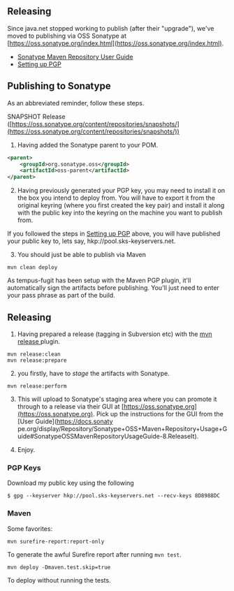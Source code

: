 
## Releasing

Since java.net stopped working to publish (after their "upgrade"), we've moved to publishing via OSS Sonatype at [https://oss.sonatype.org/index.html](https://oss.sonatype.org/index.html).

  * [Sonatype Maven Repository User Guide](https://docs.sonatype.org/display/Repository/Sonatype+OSS+Maven+Repository+Usage+Guide)
  * [Setting up PGP](https://docs.sonatype.org/display/Repository/How+To+Generate+PGP+Signatures+With+Maven)

## Publishing to Sonatype

As an abbreviated reminder, follow these steps.

SNAPSHOT Release ([https://oss.sonatype.org/content/repositories/snapshots/](https://oss.sonatype.org/content/repositories/snapshots/))

  1. Having added the Sonatype parent to your POM.

``` xml
<parent>
    <groupId>org.sonatype.oss</groupId>
    <artifactId>oss-parent</artifactId>
</parent>
```


  2. Having previously generated your PGP key, you may need to install it on the box you intend to deploy from. You will have to export it from the original keyring (where you first created the key pair) and install it along with the public key into the keyring on the machine you want to publish from.

  If you followed the steps in [Setting up PGP](https://docs.sonatype.org/display/Repository/How+To+Generate+PGP+Signatures+With+Maven) above, you will have published your public key to, lets say, hkp://pool.sks-keyservers.net.

  3. You should just be able to publish via Maven

```
mvn clean deploy
```

As tempus-fugit has been setup with the Maven PGP plugin, it'll automatically sign the artifacts before publishing. You'll just need to enter your pass phrase as part of the build.

## Releasing

  1. Having prepared a release (tagging in Subversion etc) with the [ mvn release ](http://maven.apache.org/plugins/maven-release-plugin/examples/prepare-release.html) plugin.

```
mvn release:clean
mvn release:prepare
```

  2. you firstly, have to _stage_ the artifacts with Sonatype.

```
mvn release:perform
```

  3. This will upload to Sonatype's staging area where you can promote it through to a release via their GUI at [https://oss.sonatype.org](https://oss.sonatype.org). Pick up the instructions for the GUI from the [User Guide](https://docs.sonaty pe.org/display/Repository/Sonatype+OSS+Maven+Repository+Usage+Guide#SonatypeOSSMavenRepositoryUsageGuide-8.ReleaseIt).

  4. Enjoy.


### PGP Keys

Download my public key using the following

    $ gpg --keyserver hkp://pool.sks-keyservers.net --recv-keys 8D8988DC

### Maven

Some favorites:


    mvn surefire-report:report-only

To generate the awful Surefire report after running `mvn test`.


    mvn deploy -Dmaven.test.skip=true

To deploy without running the tests.